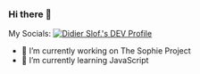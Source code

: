 ### Hi there 👋

My Socials:
[![Didier Slof.'s DEV Profile](https://img.icons8.com/windows/20/000000/dev.png)](https://dev.to/djslof)

- 🔭 I’m currently working on The Sophie Project
- 🌱 I’m currently learning JavaScript
